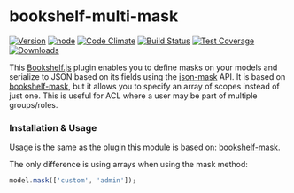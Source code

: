 # bookshelf-multi-mask
[![Version](https://badge.fury.io/js/bookshelf-multi-mask.svg)](http://badge.fury.io/js/bookshelf-multi-mask)
[![node](https://img.shields.io/node/v/gh-badges.svg)](https://www.npmjs.com/package/bookshelf-multi-mask)
[![Code Climate](https://codeclimate.com/github/paulleduc/bookshelf-multi-mask/badges/gpa.svg)](https://codeclimate.com/github/paulleduc/bookshelf-multi-mask)
[![Build Status](https://travis-ci.org/paulleduc/bookshelf-multi-mask.svg?branch=master)](https://travis-ci.org/paulleduc/bookshelf-multi-mask)
[![Test Coverage](https://codeclimate.com/github/paulleduc/bookshelf-multi-mask/badges/coverage.svg)](https://codeclimate.com/github/paulleduc/bookshelf-multi-mask/coverage)
[![Downloads](http://img.shields.io/npm/dm/bookshelf-multi-mask.svg)](https://www.npmjs.com/package/bookshelf-multi-mask)

This [Bookshelf.js](https://github.com/tgriesser/bookshelf) plugin enables you to define masks on your models and serialize to JSON based on its fields using the [json-mask](https://github.com/nemtsov/json-mask) API. It is based on [bookshelf-mask](https://github.com/seegno/bookshelf-mask), but it allows you to specify an array of scopes instead of just one. This is useful for ACL where a user may be part of multiple groups/roles.

### Installation & Usage

Usage is the same as the plugin this module is based on: [bookshelf-mask](https://github.com/seegno/bookshelf-mask).

The only difference is using arrays when using the mask method:

```javascript
model.mask(['custom', 'admin']);
```
